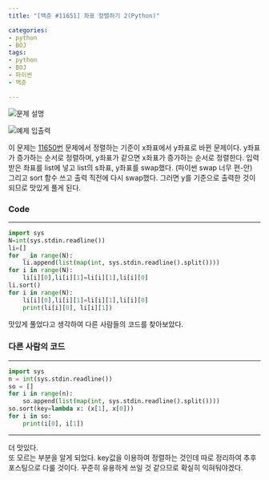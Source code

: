 ```yaml
---
title: "[백준 #11651] 좌표 정렬하기 2(Python)"

categories:
- python
- BOJ
tags:
- python
- BOJ
- 파이썬
- 백준

---
```


![문제 설명](https://user-images.githubusercontent.com/37354733/73913065-70845a00-48f9-11ea-894e-297aa1382311.png)

![예제 입출력](https://user-images.githubusercontent.com/37354733/73913100-809c3980-48f9-11ea-83f6-047c5382b985.png)

이 문제는 [11650번](https://pdache.github.io/python/boj/BOJ-11650/) 문제에서 정렬하는 기준이 x좌표에서 y좌표로 바뀐 문제이다.
y좌표가 증가하는 순서로 정렬하며, y좌표가 같으면 x좌표가 증가하는 순서로 정렬한다.
입력받은 좌표를 list에 넣고 list의 s좌표, y좌표를 swap했다. (파이썬 swap 너무 편-안)
그리고 sort 함수 쓰고 출력 직전에 다시 swap했다.
그러면 y를 기준으로 출력한 것이 되므로 맛있게 풀게 된다.


### Code
- - -
``` python
import sys
N=int(sys.stdin.readline())
li=[]
for _ in range(N):
    li.append(list(map(int, sys.stdin.readline().split())))
for i in range(N):
    li[i][0],li[i][1]=li[i][1],li[i][0]
li.sort()
for i in range(N):
    li[i][0],li[i][1]=li[i][1],li[i][0]
    print(li[i][0], li[i][1])

```

맛있게 풀었다고 생각하여 다른 사람들의 코드를 찾아보았다.
### 다른 사람의 코드
- - -
``` python
import sys
n = int(sys.stdin.readline())
so = []
for i in range(n):
    so.append(list(map(int, sys.stdin.readline().split())))
so.sort(key=lambda x: (x[1], x[0]))
for i in so:
    print(i[0], i[1])
```
- - -
더 맛있다.  
또 모르는 부분을 알게 되었다. key값을 이용하여 정렬하는 것인데 따로 정리하여 추후 포스팅으로 다룰 것이다.
꾸준히 유용하게 쓰일 것 같으므로 확실히 익혀둬야겠다.
